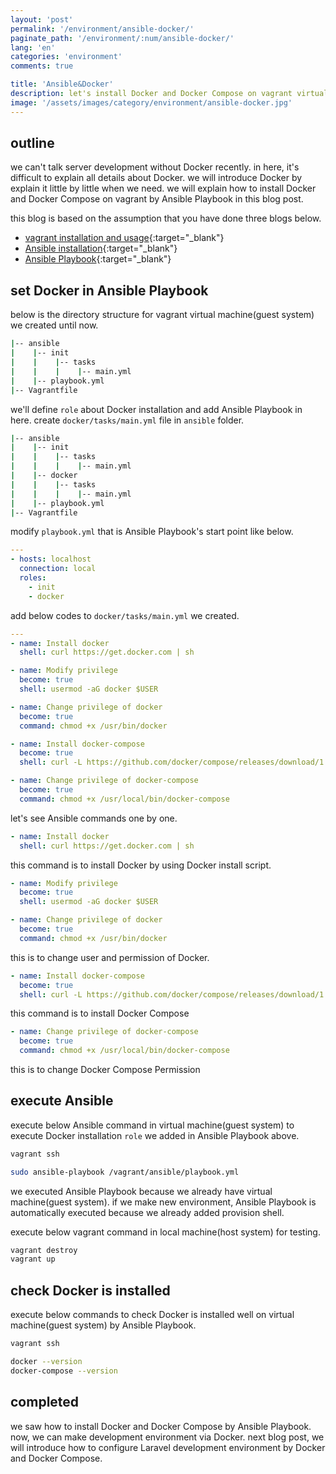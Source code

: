 ```yaml
---
layout: 'post'
permalink: '/environment/ansible-docker/'
paginate_path: '/environment/:num/ansible-docker/'
lang: 'en'
categories: 'environment'
comments: true

title: 'Ansible&Docker'
description: let's install Docker and Docker Compose on vagrant virtual machine(guest system) by Ansible Playbook.
image: '/assets/images/category/environment/ansible-docker.jpg'
---
```



## outline
we can't talk server development without Docker recently. in here, it's difficult to explain all details about Docker. we will introduce Docker by explain it little by little when we need. we will explain how to install Docker and Docker Compose on vagrant by Ansible Playbook in this blog post.

this blog is based on the assumption that you have done three blogs below.

- [vagrant installation and usage]({{site.url}}/{{page.categories}}/vagrant-install-and-usage/){:target="_blank"}
- [Ansible installation]({{site.url}}/{{page.categories}}/install-ansible/){:target="_blank"}
- [Ansible Playbook]({{site.url}}/{{page.categories}}/ansible-playbook/){:target="_blank"}


## set Docker in Ansible Playbook
below is the directory structure for vagrant virtual machine(guest system) we created until now.

```bash
|-- ansible
|    |-- init
|    |    |-- tasks
|    |    |    |-- main.yml
|    |-- playbook.yml
|-- Vagrantfile
```

we'll define ```role``` about Docker installation and add Ansible Playbook in here. create ```docker/tasks/main.yml``` file in ```ansible``` folder.

```bash
|-- ansible
|    |-- init
|    |    |-- tasks
|    |    |    |-- main.yml
|    |-- docker
|    |    |-- tasks
|    |    |    |-- main.yml
|    |-- playbook.yml
|-- Vagrantfile
```

modify ```playbook.yml``` that is Ansible Playbook's start point like below.

```yml
---
- hosts: localhost
  connection: local
  roles:
    - init
    - docker
```

add below codes to ```docker/tasks/main.yml``` we created.

```yml
---
- name: Install docker
  shell: curl https://get.docker.com | sh

- name: Modify privilege
  become: true
  shell: usermod -aG docker $USER

- name: Change privilege of docker
  become: true
  command: chmod +x /usr/bin/docker

- name: Install docker-compose
  become: true
  shell: curl -L https://github.com/docker/compose/releases/download/1.18.0/docker-compose-`uname -s`-`uname -m` -o /usr/local/bin/docker-compose

- name: Change privilege of docker-compose
  become: true
  command: chmod +x /usr/local/bin/docker-compose
```

let's see Ansible commands one by one.

```yml
- name: Install docker
  shell: curl https://get.docker.com | sh
```

this command is to install Docker by using Docker install script.

```yml
- name: Modify privilege
  become: true
  shell: usermod -aG docker $USER

- name: Change privilege of docker
  become: true
  command: chmod +x /usr/bin/docker
```

this is to change user and permission of Docker.

```yml
- name: Install docker-compose
  become: true
  shell: curl -L https://github.com/docker/compose/releases/download/1.18.0/docker-compose-`uname -s`-`uname -m` -o /usr/local/bin/docker-compose
```

this command is to install Docker Compose

```yml
- name: Change privilege of docker-compose
  become: true
  command: chmod +x /usr/local/bin/docker-compose
```

this is to change Docker Compose Permission

## execute Ansible
execute below Ansible command in virtual machine(guest system) to execute Docker installation ```role``` we added in Ansible Playbook above.

```bash
vagrant ssh

sudo ansible-playbook /vagrant/ansible/playbook.yml
```
we executed Ansible Playbook because we already have virtual machine(guest system). if we make new environment, Ansible Playbook is automatically executed because we already added provision shell.

execute below vagrant command in local machine(host system) for testing.

```bash
vagrant destroy
vagrant up
```

## check Docker is installed
execute below commands to check Docker is installed well on virtual machine(guest system) by Ansible Playbook.

```bash
vagrant ssh

docker --version
docker-compose --version
```

## completed
we saw how to install Docker and Docker Compose by Ansible Playbook. now, we can make development environment via Docker. next blog post, we will introduce how to configure Laravel development environment by Docker and Docker Compose.